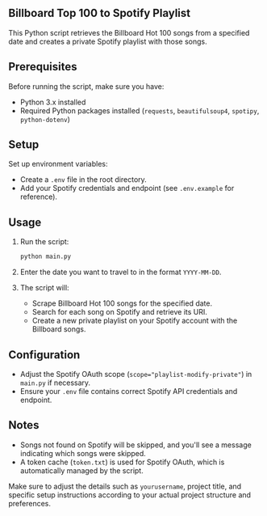 ## Billboard Top 100 to Spotify Playlist

This Python script retrieves the Billboard Hot 100 songs from a specified date and creates a private Spotify playlist with those songs.

## Prerequisites

Before running the script, make sure you have:

- Python 3.x installed
- Required Python packages installed (`requests`, `beautifulsoup4`, `spotipy`, `python-dotenv`)

## Setup

Set up environment variables:
   - Create a `.env` file in the root directory.
   - Add your Spotify credentials and endpoint (see `.env.example` for reference).

## Usage

1. Run the script:
   ```bash
   python main.py
   ```

2. Enter the date you want to travel to in the format `YYYY-MM-DD`.

3. The script will:
   - Scrape Billboard Hot 100 songs for the specified date.
   - Search for each song on Spotify and retrieve its URI.
   - Create a new private playlist on your Spotify account with the Billboard songs.

## Configuration

- Adjust the Spotify OAuth scope (`scope="playlist-modify-private"`) in `main.py` if necessary.
- Ensure your `.env` file contains correct Spotify API credentials and endpoint.

## Notes

- Songs not found on Spotify will be skipped, and you'll see a message indicating which songs were skipped.
- A token cache (`token.txt`) is used for Spotify OAuth, which is automatically managed by the script.


Make sure to adjust the details such as `yourusername`, project title, and specific setup instructions according to your actual project structure and preferences. 
